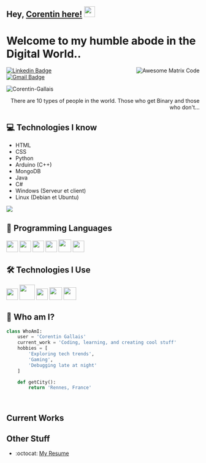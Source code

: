 ## Hey, [Corentin here!](https://www.youtube.com/channel/UCietjxpksncMdOUkycv5nqA) <img src="https://media.giphy.com/media/hvRJCLFzcasrR4ia7z/giphy.gif" width="28px" height="28px">

<h1>Welcome to my humble abode in the Digital World..</h1>

<img src='https://github.com/MarikIshtar007/MarikIshtar007/blob/master/images/matrix.gif' alt='Awesome Matrix Code' align='right'/>

[![Linkedin Badge](https://img.shields.io/badge/-Corentin%20Gallais-blue?style=flat-square&logo=Linkedin&logoColor=white&link=https://www.linkedin.com/in/haany-ali)](https://www.linkedin.com/in/haany-ali)  
[![Gmail Badge](https://img.shields.io/badge/-corentin.gallais35@gmail.com-c14438?style=flat-square&logo=Gmail&logoColor=white&link=mailto:corentin.gallais35@gmail.com)](mailto:corentin.gallais35@gmail.com)  

<p align="left"> <img src="https://komarev.com/ghpvc/?username=Corentin-Gallais" alt="Corentin-Gallais" /> </p>

<div style="text-align: right">There are 10 types of people in the world. Those who get Binary and those who don't...</div>

## 💻 Technologies I know
*  HTML
*  CSS
*  Python
*  Arduino (C++)
*  MongoDB
*  Java
*  C#
*  Windows (Serveur et client)
*  Linux (Debian et Ubuntu)

<img src="https://github-readme-stats.vercel.app/api/top-langs/?username=Corentin-Gallais&layout=compact" />

## 🧠 Programming Languages
<img src='https://github.com/MarikIshtar007/MarikIshtar007/blob/master/images/python2.png' height='30'/> 
<img src='https://github.com/MarikIshtar007/MarikIshtar007/blob/master/images/html.svg' width='30'/> 
<img src='https://github.com/MarikIshtar007/MarikIshtar007/blob/master/images/css.svg' width='30'/> 
<img src='https://github.com/MarikIshtar007/MarikIshtar007/blob/master/images/js.svg' width='30'/> 
<img src='https://github.com/MarikIshtar007/MarikIshtar007/blob/master/images/dart.svg' width='33'/> 
<img src='https://github.com/MarikIshtar007/MarikIshtar007/blob/master/images/sql.svg' width='30'/>

## 🛠️ Technologies I Use
<img src='https://github.com/MarikIshtar007/MarikIshtar007/blob/master/images/flutter-logo.svg' width='30'/> 
<img src='https://github.com/MarikIshtar007/MarikIshtar007/blob/master/images/android.svg' height='40'/> 
<img src='https://github.com/MarikIshtar007/MarikIshtar007/blob/master/images/git.svg' width='30'/> 
<img src='https://github.com/MarikIshtar007/MarikIshtar007/blob/master/images/react.svg' width='33'/> 
<img src='https://github.com/MarikIshtar007/MarikIshtar007/blob/master/images/nodejs.svg' width='33'/>

## 👤 Who am I?
```python
class WhoAmI:
    user = 'Corentin Gallais'
    current_work = 'Coding, learning, and creating cool stuff'
    hobbies = [
        'Exploring tech trends',
        'Gaming',
        'Debugging late at night'
    ]

    def getCity():
        return 'Rennes, France'

	
 ```
 
## Current Works

 
## Other Stuff
  - :octocat: [My Resume](https://drive.google.com/file/d/1tFL1gHFPw3MXzfW98oQEFjs2jQSGiVjw/view?usp=share_link)
 
 
